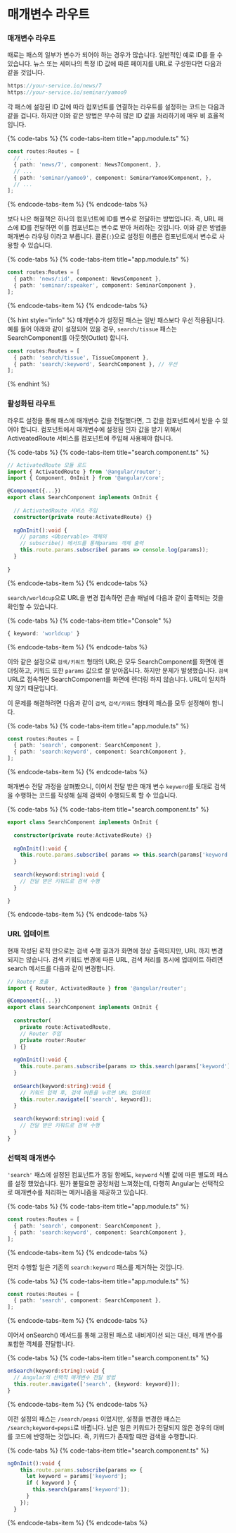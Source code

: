 # 매개변수 라우트

### 매개변수 라우트

때로는 패스의 일부가 변수가 되어야 하는 경우가 많습니다. 일반적인 예로 ID를 들 수 있습니다. 뉴스 또는 세미나의 특정 ID 값에 따른 페이지를 URL로 구성한다면 다음과 같을 것입니다.

```typescript
https://your-service.io/news/7
https://your-service.io/seminar/yamoo9
```

각 패스에 설정된 ID 값에 따라 컴포넌트를 연결하는 라우트를 설정하는 코드는 다음과 같을 겁니다. 하지만 이와 같은 방법은 무수히 많은 ID 값을 처리하기에 매우 비 효율적 입니다.

{% code-tabs %}
{% code-tabs-item title="app.module.ts" %}
```typescript
const routes:Routes = [
  // ...
  { path: 'news/7', component: News7Component, },
  // ...
  { path: 'seminar/yamoo9', component: SeminarYamoo9Component, },
  // ...
];
```
{% endcode-tabs-item %}
{% endcode-tabs %}

보다 나은 해결책은 하나의 컴포넌트에 ID를 변수로 전달하는 방법입니다. 즉, URL 패스에 ID를 전달하면 이를 컴포넌트는 변수로 받아 처리하는 것입니다. 이와 같은 방법을 매개변수 라우팅 이라고 부릅니다. 콜론\(`:`\)으로 설정된 이름은 컴포넌트에서 변수로 사용할 수 있습니다.

{% code-tabs %}
{% code-tabs-item title="app.module.ts" %}
```typescript
const routes:Routes = [
  { path: 'news/:id', component: NewsComponent },
  { path: 'seminar/:speaker', component: SeminarComponent },
];
```
{% endcode-tabs-item %}
{% endcode-tabs %}

{% hint style="info" %}
매개변수가 설정된 패스는 일반 패스보다 우선 적용됩니다. 예를 들어 아래와 같이 설정되어 있을 경우, `search/tissue` 패스는 SearchComponent를 아웃렛\(Outlet\) 합니다.

```typescript
const routes:Routes = [
  { path: 'search/tissue', TissueComponent },
  { path: 'search/:keyword', SearchComponent }, // 우선
];
```
{% endhint %}

### 활성화된 라우트

라우트 설정을 통해 패스에 매개변수 값을 전달했다면, 그 값을 컴포넌트에서 받을 수 있어야 합니다. 컴포넌트에서 매개변수에 설정된 인자 값을 받기 위해서 ActiveatedRoute 서비스를 컴포넌트에 주입해 사용해야 합니다.

{% code-tabs %}
{% code-tabs-item title="search.component.ts" %}
```typescript
// ActivatedRoute 모듈 로드
import { ActivatedRoute } from '@angular/router';
import { Component, OnInit } from '@angular/core';

@Component({...})
export class SearchComponent implements OnInit {
  
  // ActivatedRoute 서비스 주입
  constructor(private route:ActivatedRoute) {}
  
  ngOnInit():void {
    // params <Observable> 객체의 
    // subscribe() 메서드를 통해params 객체 출력
    this.route.params.subscribe( params => console.log(params));
  }
  
}
```
{% endcode-tabs-item %}
{% endcode-tabs %}

`search/worldcup`으로 URL을 변경 접속하면 콘솔 패널에 다음과 같이 출력되는 것을 확인할 수 있습니다.

{% code-tabs %}
{% code-tabs-item title="Console" %}
```typescript
{ keyword: 'worldcup' }
```
{% endcode-tabs-item %}
{% endcode-tabs %}

이와 같은 설정으로 `검색/키워드` 형태의 URL은 모두 SearchComponent를 화면에 렌더링하고, 키워드 또한 `params` 값으로 잘 받아옵니다. 하지만 문제가 발생했습니다. `검색` URL로 접속하면 SearchComponent를 화면에 렌더링 하지 않습니다. URL이 일치하지 않기 때문입니다.

이 문제를 해결하려면 다음과 같이 `검색`, `검색/키워드` 형태의 패스를 모두 설정해야 합니다.

{% code-tabs %}
{% code-tabs-item title="app.module.ts" %}
```typescript
const routes:Routes = [
  { path: 'search', component: SearchComponent },
  { path: 'search:keyword', component: SearchComponent },
];
```
{% endcode-tabs-item %}
{% endcode-tabs %}

매개변수 전달 과정을 살펴봤으니, 이어서 전달 받은 매개 변수 `keyword`를 토대로 검색을 수행하는 코드를 작성해 실제 검색이 수행되도록 할 수 있습니다.

{% code-tabs %}
{% code-tabs-item title="search.component.ts" %}
```typescript
export class SearchComponent implements OnInit {
  
  constructor(private route:ActivatedRoute) {}
  
  ngOnInit():void {
    this.route.params.subscribe( params => this.search(params['keyword']));
  }
  
  search(keyword:string):void {
    // 전달 받은 키워드로 검색 수행
  }
  
}
```
{% endcode-tabs-item %}
{% endcode-tabs %}

### URL 업데이트

현재 작성된 로직 만으로는 검색 수행 결과가 화면에 정상 출력되지만, URL 까지 변경 되지는 않습니다. 검색 키워드 변경에 따른 URL, 검색 처리를 동시에 업데이트 하려면 search 메서드를 다음과 같이 변경합니다.

```typescript
// Router 호출
import { Router, ActivatedRoute } from '@angular/router';

@Component({...})
export class SearchComponent implements OnInit {
  
  constructor(
    private route:ActivatedRoute,
    // Router 주입
    private router:Router
  ) {}
  
  ngOnInit():void {
    this.route.params.subscribe(params => this.search(params['keyword']));
  }
  
  onSearch(keyword:string):void {
    // 키워드 입력 후, 검색 버튼을 누르면 URL 업데이트
    this.router.navigate(['search', keyword]);
  }
    
  search(keyword:string):void {
    // 전달 받은 키워드로 검색 수행
  }
}


```

### 선택적 매개변수

`'search'` 패스에 설정된 컴포넌트가 동일 함에도, `keyword` 식별 값에 따른 별도의 패스를 설정 했었습니다. 뭔가 불필요한 공정처럼 느껴졌는데, 다행히 Angular는 선택적으로 매개변수를 처리하는 메커니즘을 제공하고 있습니다.

{% code-tabs %}
{% code-tabs-item title="app.module.ts" %}
```typescript
const routes:Routes = [
  { path: 'search', component: SearchComponent },
  { path: 'search:keyword', component: SearchComponent },
];
```
{% endcode-tabs-item %}
{% endcode-tabs %}

먼저 수행할 일은 기존의 `search:keyword` 패스를 제거하는 것입니다.

{% code-tabs %}
{% code-tabs-item title="app.module.ts" %}
```typescript
const routes:Routes = [
  { path: 'search', component: SearchComponent },
];
```
{% endcode-tabs-item %}
{% endcode-tabs %}

이어서 onSearch\(\) 메서드를 통해 고정된 패스로 내비게이션 되는 대신, 매개 변수를 포함한 객체를 전달합니다.

{% code-tabs %}
{% code-tabs-item title="search.component.ts" %}
```typescript
onSearch(keyword:string):void {
  // Angular의 선택적 매개변수 전달 방법
  this.router.navigate(['search', {keyword: keyword}]);
}
```
{% endcode-tabs-item %}
{% endcode-tabs %}

이전 설정의 패스는 `/search/pepsi` 이었지만,  설정을 변경한 패스는 `/search;keyword=pepsi`로 바뀝니다. 남은 일은 키워드가 전달되지 않은 경우의 대비를 코드에 반영하는 것입니다. 즉, 키워드가 존재할 때만 검색을 수행합니다.

{% code-tabs %}
{% code-tabs-item title="search.component.ts" %}
```typescript
ngOnInit():void {
    this.route.params.subscribe(params => {
      let keyword = params['keyword'];
      if ( keyword ) {
        this.search(params['keyword']);
      } 
    });
  }
```
{% endcode-tabs-item %}
{% endcode-tabs %}



